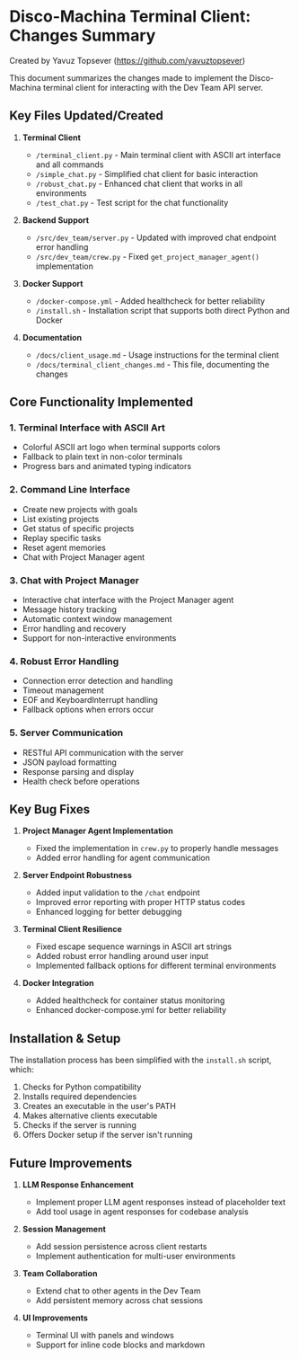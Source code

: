 # Disco-Machina Terminal Client: Changes Summary
Created by Yavuz Topsever (https://github.com/yavuztopsever)

This document summarizes the changes made to implement the Disco-Machina terminal client for interacting with the Dev Team API server.

## Key Files Updated/Created

1. **Terminal Client**
   - `/terminal_client.py` - Main terminal client with ASCII art interface and all commands
   - `/simple_chat.py` - Simplified chat client for basic interaction
   - `/robust_chat.py` - Enhanced chat client that works in all environments
   - `/test_chat.py` - Test script for the chat functionality

2. **Backend Support**
   - `/src/dev_team/server.py` - Updated with improved chat endpoint error handling
   - `/src/dev_team/crew.py` - Fixed `get_project_manager_agent()` implementation

3. **Docker Support**
   - `/docker-compose.yml` - Added healthcheck for better reliability
   - `/install.sh` - Installation script that supports both direct Python and Docker

4. **Documentation**
   - `/docs/client_usage.md` - Usage instructions for the terminal client
   - `/docs/terminal_client_changes.md` - This file, documenting the changes

## Core Functionality Implemented

### 1. Terminal Interface with ASCII Art
- Colorful ASCII art logo when terminal supports colors
- Fallback to plain text in non-color terminals
- Progress bars and animated typing indicators

### 2. Command Line Interface
- Create new projects with goals
- List existing projects
- Get status of specific projects
- Replay specific tasks
- Reset agent memories
- Chat with Project Manager agent

### 3. Chat with Project Manager
- Interactive chat interface with the Project Manager agent
- Message history tracking
- Automatic context window management
- Error handling and recovery
- Support for non-interactive environments

### 4. Robust Error Handling
- Connection error detection and handling
- Timeout management
- EOF and KeyboardInterrupt handling
- Fallback options when errors occur

### 5. Server Communication
- RESTful API communication with the server
- JSON payload formatting
- Response parsing and display
- Health check before operations

## Key Bug Fixes

1. **Project Manager Agent Implementation**
   - Fixed the implementation in `crew.py` to properly handle messages
   - Added error handling for agent communication

2. **Server Endpoint Robustness**
   - Added input validation to the `/chat` endpoint
   - Improved error reporting with proper HTTP status codes
   - Enhanced logging for better debugging

3. **Terminal Client Resilience**
   - Fixed escape sequence warnings in ASCII art strings
   - Added robust error handling around user input
   - Implemented fallback options for different terminal environments

4. **Docker Integration**
   - Added healthcheck for container status monitoring
   - Enhanced docker-compose.yml for better reliability

## Installation & Setup

The installation process has been simplified with the `install.sh` script, which:

1. Checks for Python compatibility
2. Installs required dependencies
3. Creates an executable in the user's PATH
4. Makes alternative clients executable
5. Checks if the server is running
6. Offers Docker setup if the server isn't running

## Future Improvements

1. **LLM Response Enhancement**
   - Implement proper LLM agent responses instead of placeholder text
   - Add tool usage in agent responses for codebase analysis

2. **Session Management**
   - Add session persistence across client restarts
   - Implement authentication for multi-user environments

3. **Team Collaboration**
   - Extend chat to other agents in the Dev Team
   - Add persistent memory across chat sessions

4. **UI Improvements**
   - Terminal UI with panels and windows
   - Support for inline code blocks and markdown